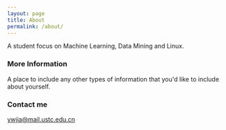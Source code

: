 ```yaml
---
layout: page
title: About
permalink: /about/
---
```


A student focus on Machine Learning, Data Mining and Linux.

### More Information

A place to include any other types of information that you'd like to include about yourself. 

### Contact me

[ywjia@mail.ustc.edu.cn](mailto:ywjia@mail.ustc.edu.cn)
